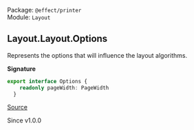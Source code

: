 Package: `@effect/printer`<br />
Module: `Layout`<br />

## Layout.Layout.Options

Represents the options that will influence the layout algorithms.

**Signature**

```ts
export interface Options {
    readonly pageWidth: PageWidth
  }
```

[Source](https://github.com/Effect-TS/effect/tree/main/packages/printer/src/Layout.ts#L34)

Since v1.0.0